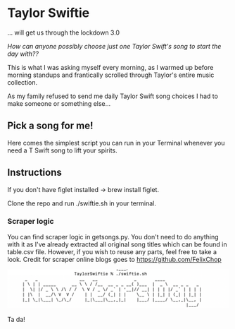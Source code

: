 # Taylor Swiftie 

... will get us through the lockdown 3.0

*How can anyone possibly choose just one Taylor Swift's song to start the day with??*

This is what I was asking myself every morning, as I warmed up before morning standups and frantically scrolled through Taylor's entire music collection.

As my family refused to send me daily Taylor Swift song choices I had to make someone or something else...

## Pick a song for me!

Here comes the simplest script you can run in your Terminal whenever you need a T Swift song to lift your spirits.

## Instructions

If you don't have figlet installed -> brew install figlet.

Clone the repo and run ./swiftie.sh in your terminal.

### Scraper logic

You can find scraper logic in getsongs.py. You don't need to do anything with it as I've already extracted all original song titles which can be found in table.csv file. However, if you wish to reuse any parts, feel free to take a look. 
Credit for scraper online blogs goes to https://github.com/FelixChop


![Screenshot](swiftie.png)


Ta da!

